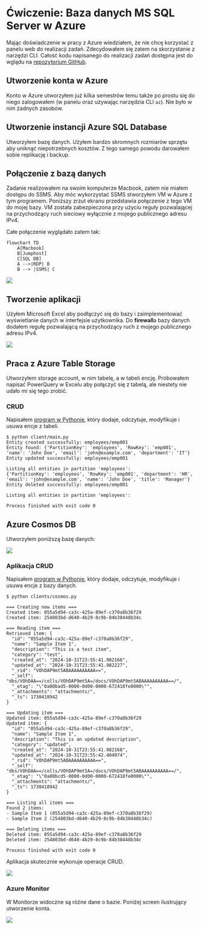 # Ćwiczenie: Baza danych MS SQL Server w Azure

Mając doświadczenie w pracy z Azure wiedziałem, że nie chcę korzystać z panelu web do realizacji zadań.
Zdecydowałem się zatem na skorzystanie z narzędzi CLI. Całość kodu napisanego do realizacji zadań dostępna jest do wglądu na [repozytorium GitHub](https://github.com/mycielski/puch/tree/main/lab_1).

## Utworzenie konta w Azure

Konto w Azure utworzyłem już kilka semestrów temu także po prostu się do niego zalogowałem (w panelu oraz używając narzędzia CLI `az`). Nie było w nim żadnych zasobów.

## Utworzenie instancji Azure SQL Database

Utworzyłem bazę danych. Użyłem bardzo skromnych rozmiarów sprzętu aby uniknąć niepotrzebnych kosztów.
Z tego samego powodu darowałem sobie replikację i backup.

## Połączenie z bazą danych

Zadanie realizowałem na swoim komputerze Macbook, zatem nie miałem dostępu do SSMS.
Aby móc wykorzystać SSMS stworzyłem VM w Azure z tym programem. Poniższy zrzut ekranu przedstawia połączenie z tego VM do mojej bazy.
VM została zabezpieczona przy użyciu reguły pozwalającej na przychodzący ruch sieciowy wyłącznie z mojego publicznego adresu IPv4.

Całe połączenie wyglądało zatem tak:
```mermaid
flowchart TD
    A[Macbook]
    B[Jumphost]
    C[SQL DB]
    A -->|RDP| B
    B --> |SSMS| C
```

![](images/ssms_sqlserver.png)

## Tworzenie aplikacji

Użyłem Microsoft Excel aby podłączyć się do bazy i zaimplementować wyświetlanie danych w interfejsie użytkownika.
Do **firewall**a bazy danych dodałem regułę pozwalającą na przychodzący ruch z mojego publicznego adresu IPv4.

![](images/excel.png)

## Praca z Azure Table Storage

Utworzyłem storage account, w nim tabelę, a w tabeli encję. Próbowałem napisać PowerQuery w Excelu aby połączyć się z tabelą, ale niestety nie udało mi się tego zrobić.

### CRUD

Napisałem [program w Pythonie](clients/table.py), który dodaje, odczytuje, modyfikuje i usuwa encje z tabeli.

```text
$ python client/main.py 
Entity created successfully: employees/emp001
Entity found: {'PartitionKey': 'employees', 'RowKey': 'emp001', 'name': 'John Doe', 'email': 'john@example.com', 'department': 'IT'}
Entity updated successfully: employees/emp001

Listing all entities in partition 'employees':
{'PartitionKey': 'employees', 'RowKey': 'emp001', 'department': 'HR', 'email': 'john@example.com', 'name': 'John Doe', 'title': 'Manager'}
Entity deleted successfully: employees/emp001

Listing all entities in partition 'employees':

Process finished with exit code 0
```

## Azure Cosmos DB

Utworzyłem poniższą bazę danych:

![](images/cosmos_db_fresh.png)

### Aplikacja CRUD

Napisałem [program w Pythonie](clients/cosmos.py), który dodaje, odczytuje, modyfikuje i usuwa encje z bazy danych.

```text
$ python clients/cosmos.py 

=== Creating new items ===
Created item: 055a5d94-ca3c-425a-89ef-c370a8b36f29
Created item: 254803bd-d640-4b29-8c9b-84b38448b34c

=== Reading item ===
Retrieved item: {
  "id": "055a5d94-ca3c-425a-89ef-c370a8b36f29",
  "name": "Sample Item 1",
  "description": "This is a test item",
  "category": "test",
  "created_at": "2024-10-31T23:55:41.982168",
  "updated_at": "2024-10-31T23:55:41.982227",
  "_rid": "VOhDAP9mt5ABAAAAAAAAAA==",
  "_self": "dbs/VOhDAA==/colls/VOhDAP9mt5A=/docs/VOhDAP9mt5ABAAAAAAAAAA==/",
  "_etag": "\"0a00bad5-0000-0d00-0000-672418fe0000\"",
  "_attachments": "attachments/",
  "_ts": 1730418942
}

=== Updating item ===
Updated item: 055a5d94-ca3c-425a-89ef-c370a8b36f29
Updated item: {
  "id": "055a5d94-ca3c-425a-89ef-c370a8b36f29",
  "name": "Sample Item 1",
  "description": "This is an updated description",
  "category": "updated",
  "created_at": "2024-10-31T23:55:41.982168",
  "updated_at": "2024-10-31T23:55:42.404974",
  "_rid": "VOhDAP9mt5ABAAAAAAAAAA==",
  "_self": "dbs/VOhDAA==/colls/VOhDAP9mt5A=/docs/VOhDAP9mt5ABAAAAAAAAAA==/",
  "_etag": "\"0a00bcd5-0000-0d00-0000-672418fe0000\"",
  "_attachments": "attachments/",
  "_ts": 1730418942
}

=== Listing all items ===
Found 2 items:
- Sample Item 1 (055a5d94-ca3c-425a-89ef-c370a8b36f29)
- Sample Item 2 (254803bd-d640-4b29-8c9b-84b38448b34c)

=== Deleting items ===
Deleted item: 055a5d94-ca3c-425a-89ef-c370a8b36f29
Deleted item: 254803bd-d640-4b29-8c9b-84b38448b34c

Process finished with exit code 0
```

Aplikacja skutecznie wykonuje operacje CRUD.

![](images/cosmos_item.png)

### Azure Monitor

W Monitorze widoczne są różne dane o bazie. Poniżej screen ilustrujący utworzenie konta.

![](images/monitor.png)
